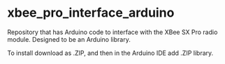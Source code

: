 # xbee_pro_interface_arduino
Repository that has Arduino code to interface with the XBee SX Pro radio module. Designed to be an Arduino library.

To install download as .ZIP, and then in the Arduino IDE add .ZIP library.
